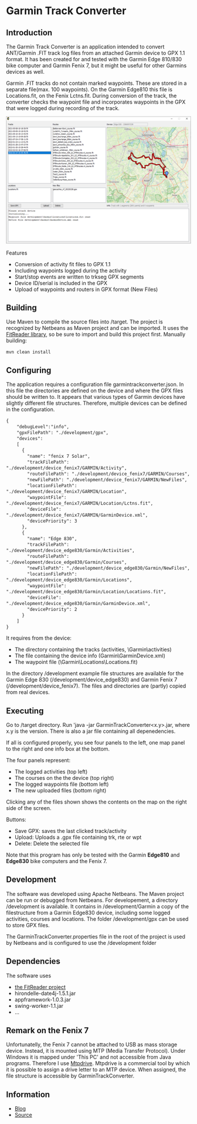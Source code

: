 # Garmin Track Converter
## Introduction
The Garmin Track Converter is an application intended to convert ANT/Garmin .FIT track log files from an attached Garmin device to GPX 1.1 format. 
It has been created for and tested with the Garmin Edge 810/830 bike computer and Garmin Fenix 7, but it might be useful for other Garmins devices as well.

Garmin .FIT tracks do not contain marked waypoints. These are stored in a separate file(max. 100 waypoints).
On the Garmin Edge810 this file is Locations.fit, on the Fenix Lctns.fit.
During conversion of the track, the converter checks the waypoint file and incorporates waypoints in the GPX that were logged during recording of the track.

![](image/GarminTrackConverter.png)

Features
* Conversion of activity fit files to GPX 1.1
* Including waypoints logged during the activity
* Start/stop events are written to trkseg GPX segments
* Device ID/serial is included in the GPX
* Upload of waypoints and routers in GPX format (New Files)

## Building
Use Maven to compile the source files into /target. The project is recognized by Netbeans as Maven project and can be imported. It uses the [FitReader library](https://github.com/scubajorgen/FitReader), so be sure to import and build this project first. Manually building:

```
mvn clean install
```

## Configuring
The application requires a configuration file garmintrackconverter.json. 
In this file the directories are defined on the device and where the GPX files should be written to. It appears that various types of Garmin devices have slightly different file structures. Therefore, multiple devices can be defined 
in the configuration.

```
{
    "debugLevel":"info",
    "gpxFilePath": "./development/gpx",
    "devices":
    [
      {
        "name": "fenix 7 Solar",
        "trackFilePath": "./development/device_fenix7/GARMIN/Activity",
        "routeFilePath": "./development/device_fenix7/GARMIN/Courses",
        "newFilePath": "./development/device_fenix7/GARMIN/NewFiles",
        "locationFilePath": "./development/device_fenix7/GARMIN/Location",
        "waypointFile": "./development/device_fenix7/GARMIN/Location/Lctns.fit",
        "deviceFile": "./development/device_fenix7/GARMIN/GarminDevice.xml",
        "devicePriority": 3
      },
      {
        "name": "Edge 830",
        "trackFilePath": "./development/device_edge830/Garmin/Activities",
        "routeFilePath": "./development/device_edge830/Garmin/Courses",
        "newFilePath": "./development/device_edge830/Garmin/NewFiles",
        "locationFilePath": "./development/device_edge830/Garmin/Locations",
        "waypointFile": "./development/device_edge830/Garmin/Location/Locations.fit",
        "deviceFile": "./development/device_edge830/Garmin/GarminDevice.xml",
        "devicePriority": 2
      }
    ]
}

```

It requires from the device:
* The directory containing the tracks (activities, \Garmin\activities)
* The file containing the device info (Garmin\GarminDevice.xml)
* The waypoint file (\Garmin\Locations\Locations.fit)

In the directory /development example file structures are available for the Garmin Edge 830 (/development/device_edge830) and Garmin Fenix 7 (/development/device_fenix7). The files and directories are (partly) copied from real devices.

## Executing
Go to /target directory. Run 'java -jar GarminTrackConverter<x.y>.jar, where x.y is the version. There is also a jar file containing all depenedencies.

If all is configured properly, you see four panels to the left, one map panel to the right and one info box at the bottom.

The four panels represent:
* The logged activities (top left)
* The courses on the the device (top right)
* The logged waypoints file (bottom left)
* The new uploaded files (bottom right)

Clicking any of the files shown shows the contents on the map on the right side of the screen.

Buttons: 
* Save GPX: saves the last clicked track/activity
* Upload: Uploads a .gpx file containing trk, rte or wpt
* Delete: Delete the selected file

Note that this program has only be tested with the Garmin **Edge810** and **Edge830** bike computers and the Fenix 7. 

## Development
The software was developed using Apache Netbeans. The Maven project can be run or debugged from Netbeans. For developement, a directory /development is available. It contains in /development/Garmin a copy of the filestructure from a Garmin Edge830 device, including some logged activities, courses and locations. The folder /development/gpx can be used to store GPX files.

The GarminTrackConverter.properties file in the root of the project is used by Netbeans and is configured to use the /development folder 

## Dependencies
The software uses 
- [the FitReader project](https://github.com/scubajorgen/FitReader)
- hirondelle-date4j-1.5.1.jar
- appframework-1.0.3.jar
- swing-worker-1.1.jar
- ...

## Remark on the Fenix 7
Unfortunatelly, the Fenix 7 cannot be attached to USB as mass storage device. Instead, it is mounted using MTP (Media Transfer Protocol). Under Windows it is mapped under 'This PC' and not accessible from Java programs. Therefore I use [Mtpdrive](https://www.mtpdrive.com/). Mtpdrive is a commercial tool by which it is possible to assign a drive letter to an MTP device. When assigned, the file structure is accessible by GarminTrackConverter.

## Information
* [Blog](http://blog.studioblueplanet.net/?page_id=468)
* [Source](https://github.com/scubajorgen/GarminTrackConverter)
